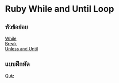 # Ruby While and Until Loop

## หัวข้อย่อย
  [While](https://github.com/soonklang/Ruby_tutorial/blob/main/15-ruby-while-and-until-loops/ruby-while-loop.md)
  <br>
  [Break](https://github.com/soonklang/Ruby_tutorial/blob/main/15-ruby-while-and-until-loops/breaking-from-while-loops.md)
  <br>
  [Unless and Until](https://github.com/soonklang/Ruby_tutorial/blob/main/15-ruby-while-and-until-loops/unless-and-until.md)
  <br>


## แบบฝึกหัด
 [Quiz](https://github.com/soonklang/Ruby_tutorial/blob/main/15-ruby-while-and-until-loops/Quiz.md)
